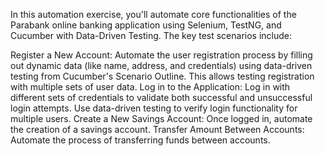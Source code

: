In this automation exercise, you'll automate core functionalities of the Parabank online banking application using Selenium, TestNG, and Cucumber with Data-Driven Testing. The key test scenarios include:

Register a New Account: Automate the user registration process by filling out dynamic data (like name, address, and credentials) using data-driven testing from Cucumber's Scenario Outline. This allows testing registration with multiple sets of user data.
Log in to the Application: Log in with different sets of credentials to validate both successful and unsuccessful login attempts. Use data-driven testing to verify login functionality for multiple users.
Create a New Savings Account: Once logged in, automate the creation of a savings account.
Transfer Amount Between Accounts: Automate the process of transferring funds between accounts.

